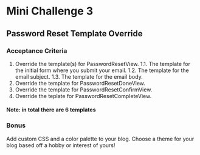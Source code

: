 # Mini Challenge 3

## Password Reset Template Override

### Acceptance Criteria
1. Override the template(s) for PasswordResetView.
1.1. The template for the initial form where you submit your email.
1.2. The template for the email subject.
1.3. The template for the email body.
2. Override the template for PasswordResetDoneView.
3. Override the template for PasswordResetConfirmView.
4. Override the teplate for PasswordResetCompleteView.

#### Note: in total there are 6 templates

### Bonus
Add custom CSS and a color palette to your blog.
Choose a theme for your blog based off a hobby or interest of yours!